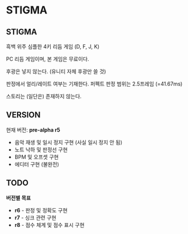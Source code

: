 # STIGMA

## STIGMA
흑백 위주 심플한 4키 리듬 게임 (D, F, J, K)

PC 리듬 게임이며, 본 게임은 무료이다.

후광은 넣지 않는다. (유니티 자체 후광만 쓸 것)

판정에서 얼리/레이트 여부는 기재한다.
퍼펙트 판정 범위는 2.5프레임 (=41.67ms)

스토리는 (일단은) 존재하지 않는다.
## VERSION
현재 버전: **pre-alpha r5**
 * 음악 재생 및 일시 정지 구현 (사실 일시 정지 안 됨)
 * 노트 낙하 및 판정선 구현
 * BPM 및 오프셋 구현
 * 에디터 구현 (불완전)
## TODO
**버전별 목표**
 * **r6** - 판정 및 정확도 구현
 * **r7** - 싱크 관련 구현
 * **r8** - 점수 체계 및 점수 표시 구현
